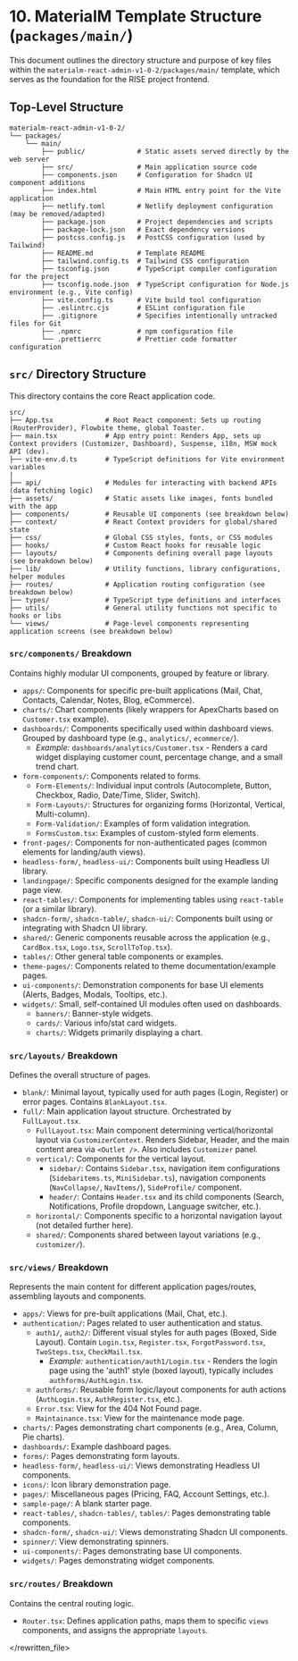 # 10. MaterialM Template Structure (`packages/main/`)

This document outlines the directory structure and purpose of key files within the `materialm-react-admin-v1-0-2/packages/main/` template, which serves as the foundation for the RISE project frontend.

## Top-Level Structure

```
materialm-react-admin-v1-0-2/
└── packages/
    └── main/
        ├── public/             # Static assets served directly by the web server
        ├── src/                # Main application source code
        ├── components.json     # Configuration for Shadcn UI component additions
        ├── index.html          # Main HTML entry point for the Vite application
        ├── netlify.toml        # Netlify deployment configuration (may be removed/adapted)
        ├── package.json        # Project dependencies and scripts
        ├── package-lock.json   # Exact dependency versions
        ├── postcss.config.js   # PostCSS configuration (used by Tailwind)
        ├── README.md           # Template README
        ├── tailwind.config.ts  # Tailwind CSS configuration
        ├── tsconfig.json       # TypeScript compiler configuration for the project
        ├── tsconfig.node.json  # TypeScript configuration for Node.js environment (e.g., Vite config)
        ├── vite.config.ts      # Vite build tool configuration
        ├── .eslintrc.cjs       # ESLint configuration file
        ├── .gitignore          # Specifies intentionally untracked files for Git
        ├── .npmrc              # npm configuration file
        └── .prettierrc         # Prettier code formatter configuration
```

## `src/` Directory Structure

This directory contains the core React application code.

```
src/
├── App.tsx             # Root React component: Sets up routing (RouterProvider), Flowbite theme, global Toaster.
├── main.tsx            # App entry point: Renders App, sets up Context providers (Customizer, Dashboard), Suspense, i18n, MSW mock API (dev).
├── vite-env.d.ts       # TypeScript definitions for Vite environment variables
|
├── api/                # Modules for interacting with backend APIs (data fetching logic)
├── assets/             # Static assets like images, fonts bundled with the app
├── components/         # Reusable UI components (see breakdown below)
├── context/            # React Context providers for global/shared state
├── css/                # Global CSS styles, fonts, or CSS modules
├── hooks/              # Custom React hooks for reusable logic
├── layouts/            # Components defining overall page layouts (see breakdown below)
├── lib/                # Utility functions, library configurations, helper modules
├── routes/             # Application routing configuration (see breakdown below)
├── types/              # TypeScript type definitions and interfaces
├── utils/              # General utility functions not specific to hooks or libs
└── views/              # Page-level components representing application screens (see breakdown below)
```

### `src/components/` Breakdown

Contains highly modular UI components, grouped by feature or library.

*   `apps/`: Components for specific pre-built applications (Mail, Chat, Contacts, Calendar, Notes, Blog, eCommerce).
*   `charts/`: Chart components (likely wrappers for ApexCharts based on `Customer.tsx` example).
*   `dashboards/`: Components specifically used within dashboard views. Grouped by dashboard type (e.g., `analytics/`, `ecommerce/`).
    *   *Example:* `dashboards/analytics/Customer.tsx` - Renders a card widget displaying customer count, percentage change, and a small trend chart.
*   `form-components/`: Components related to forms.
    *   `Form-Elements/`: Individual input controls (Autocomplete, Button, Checkbox, Radio, Date/Time, Slider, Switch).
    *   `Form-Layouts/`: Structures for organizing forms (Horizontal, Vertical, Multi-column).
    *   `Form-Validation/`: Examples of form validation integration.
    *   `FormsCustom.tsx`: Examples of custom-styled form elements.
*   `front-pages/`: Components for non-authenticated pages (common elements for landing/auth views).
*   `headless-form/`, `headless-ui/`: Components built using Headless UI library.
*   `landingpage/`: Specific components designed for the example landing page view.
*   `react-tables/`: Components for implementing tables using `react-table` (or a similar library).
*   `shadcn-form/`, `shadcn-table/`, `shadcn-ui/`: Components built using or integrating with Shadcn UI library.
*   `shared/`: Generic components reusable across the application (e.g., `CardBox.tsx`, `Logo.tsx`, `ScrollToTop.tsx`).
*   `tables/`: Other general table components or examples.
*   `theme-pages/`: Components related to theme documentation/example pages.
*   `ui-components/`: Demonstration components for base UI elements (Alerts, Badges, Modals, Tooltips, etc.).
*   `widgets/`: Small, self-contained UI modules often used on dashboards.
    *   `banners/`: Banner-style widgets.
    *   `cards/`: Various info/stat card widgets.
    *   `charts/`: Widgets primarily displaying a chart.

### `src/layouts/` Breakdown

Defines the overall structure of pages.

*   `blank/`: Minimal layout, typically used for auth pages (Login, Register) or error pages. Contains `BlankLayout.tsx`.
*   `full/`: Main application layout structure. Orchestrated by `FullLayout.tsx`.
    *   `FullLayout.tsx`: Main component determining vertical/horizontal layout via `CustomizerContext`. Renders Sidebar, Header, and the main content area via `<Outlet />`. Also includes `Customizer` panel.
    *   `vertical/`: Components for the vertical layout.
        *   `sidebar/`: Contains `Sidebar.tsx`, navigation item configurations (`Sidebaritems.ts`, `MiniSidebar.ts`), navigation components (`NavCollapse/`, `NavItems/`), `SideProfile/` component.
        *   `header/`: Contains `Header.tsx` and its child components (Search, Notifications, Profile dropdown, Language switcher, etc.).
    *   `horizontal/`: Components specific to a horizontal navigation layout (not detailed further here).
    *   `shared/`: Components shared between layout variations (e.g., `customizer/`).

### `src/views/` Breakdown

Represents the main content for different application pages/routes, assembling layouts and components.

*   `apps/`: Views for pre-built applications (Mail, Chat, etc.).
*   `authentication/`: Pages related to user authentication and status.
    *   `auth1/`, `auth2/`: Different visual styles for auth pages (Boxed, Side Layout). Contain `Login.tsx`, `Register.tsx`, `ForgotPassword.tsx`, `TwoSteps.tsx`, `CheckMail.tsx`.
        *   *Example:* `authentication/auth1/Login.tsx` - Renders the login page using the 'auth1' style (boxed layout), typically includes `authforms/AuthLogin.tsx`.
    *   `authforms/`: Reusable form logic/layout components for auth actions (`AuthLogin.tsx`, `AuthRegister.tsx`, etc.).
    *   `Error.tsx`: View for the 404 Not Found page.
    *   `Maintainance.tsx`: View for the maintenance mode page.
*   `charts/`: Pages demonstrating chart components (e.g., Area, Column, Pie charts).
*   `dashboards/`: Example dashboard pages.
*   `forms/`: Pages demonstrating form layouts.
*   `headless-form/`, `headless-ui/`: Views demonstrating Headless UI components.
*   `icons/`: Icon library demonstration page.
*   `pages/`: Miscellaneous pages (Pricing, FAQ, Account Settings, etc.).
*   `sample-page/`: A blank starter page.
*   `react-tables/`, `shadcn-tables/`, `tables/`: Pages demonstrating table components.
*   `shadcn-form/`, `shadcn-ui/`: Views demonstrating Shadcn UI components.
*   `spinner/`: View demonstrating spinners.
*   `ui-components/`: Pages demonstrating base UI components.
*   `widgets/`: Pages demonstrating widget components.

### `src/routes/` Breakdown

Contains the central routing logic.

*   `Router.tsx`: Defines application paths, maps them to specific `views` components, and assigns the appropriate `layouts`.

</rewritten_file> 